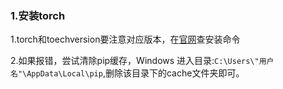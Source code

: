 ### 1.安装torch

1.torch和toechversion要注意对应版本，在[官网](https://pytorch.org/)查安装命令

2.如果报错，尝试清除pip缓存，Windows 进入目录:`C:\Users\"用户名"\AppData\Local\pip`,删除该目录下的cache文件夹即可。

